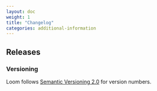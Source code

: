 ```yaml
---
layout: doc
weight: 1
title: "Changelog"
categories: additional-information
---
```


## Releases

### Versioning

Loom follows [Semantic Versioning 2.0](semver.org) for version numbers.
